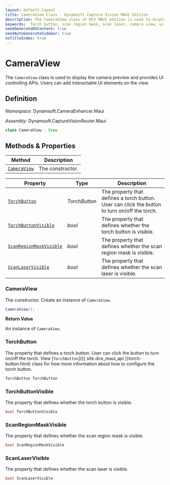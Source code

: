 ```yaml
---
layout: default-layout
title: CameraView Class - Dynamsoft Capture Vision MAUI Edition
description: The CameraView class of DCV MAUI edition is used to display the camera preview and provides UI controlling APIs
keywords:  Torch button, scan region mask, scan laser, camera view, ui
needGenerateH3Content: true
needAutoGenerateSidebar: true
noTitleIndex: true
---
```


# CameraView

The `CameraView` class is used to display the camera preview and provides UI controlling APIs. Users can add interactable UI elements on the view.

## Definition

*Namespace:* Dynamsoft.CameraEnhancer.Maui

*Assembly:* Dynamsoft.CaptureVisionRouter.Maui

```java
class CameraView : View
```

## Methods & Properties

| Method | Description |
|------- |-------------|
| [`CameraView`](#cameraview-1) | The constructor. |

| Property | Type | Description |
|--------- | ---- |-------------|
| [`TorchButton`](#torchbutton) | *TorchButton* | The property that defines a torch button. User can click the button to turn on/off the torch. |
| [`TorchButtonVisible`](#torchbuttonvisible) | *bool* | The property that defines whether the torch button is visible. |
| [`ScanRegionMaskVisible`](#scanregionmaskvisible) | *bool* | The property that defines whether the scan region mask is visible. |
| [`ScanLaserVisible`](#scanlaservisible) | *bool* | The property that defines whether the scan laser is visible. |

### CameraView

The constructor. Create an instance of `CameraView`.

```csharp
CameraView();
```

**Return Value**

An instance of `CameraView`.

### TorchButton

The property that defines a torch button. User can click the button to turn on/off the torch. View [`TorchButton`]({{ site.dce_maui_api }}torch-button.html) class for how more information about how to configure the torch button.

```csharp
TorchButton TorchButton
```

### TorchButtonVisible

The property that defines whether the torch button is visible.

```csharp
bool TorchButtonVisible
```

### ScanRegionMaskVisible

The property that defines whether the scan region mask is visible.

```csharp
bool ScanRegionMaskVisible
```

### ScanLaserVisible

The property that defines whether the scan laser is visible.

```csharp
bool ScanLaserVisible
```
